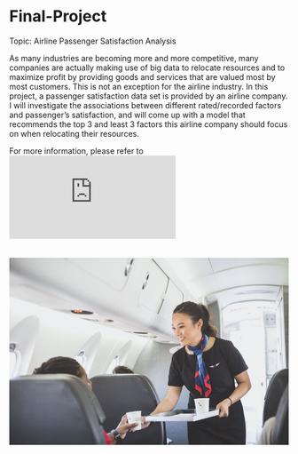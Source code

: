 # Final-Project

Topic: Airline Passenger Satisfaction Analysis

As many industries are becoming more and more competitive, many companies are actually making use of big data to relocate resources and to maximize profit by providing goods and services that are valued most by most customers. This is not an exception for the airline industry. In this project, a passenger satisfaction data set is provided by an airline company. I will investigate the associations between different rated/recorded factors and passenger’s satisfaction, and will come up with a model that recommends the top 3 and least 3 factors this airline company should focus on when relocating their resources.

For more information, please refer to ![Full Report](https://github.com/TommyTseng1129/Airline-Passenger-Satisfaction-Analysis/blob/master/20_Reports/Airline%20Passenger%20Satisfaction%20Analysis.pdf)

\
![](30_Image/Inflight-Service.jpg)
